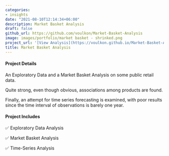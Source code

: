 ```yaml
---
categories:
- insights
date: "2021-08-10T12:14:34+06:00"
description: Market Basket Analysis
draft: false
github_url: https://github.com/voulkon/Market-Basket-Analysis
image: images/portfolio/market basket - shrinked.png
project_url: '[View Analysis](https://voulkon.github.io/Market-Basket-Analysis/docs/Market_Basket.html)'
title: Market Basket Analysis
---
```



#### Project Details

An Exploratory Data and a Market Basket Analysis on some public retail data. 

Quite strong, even though obvious, associations among products are found.  

Finally, an attempt for time series forecasting is examined, with poor results since the time interval of observations is barely one year. 

#### Project Includes

✅ Exploratory Data Analysis

✅ Market Basket Analysis

✅ Time-Series Analysis